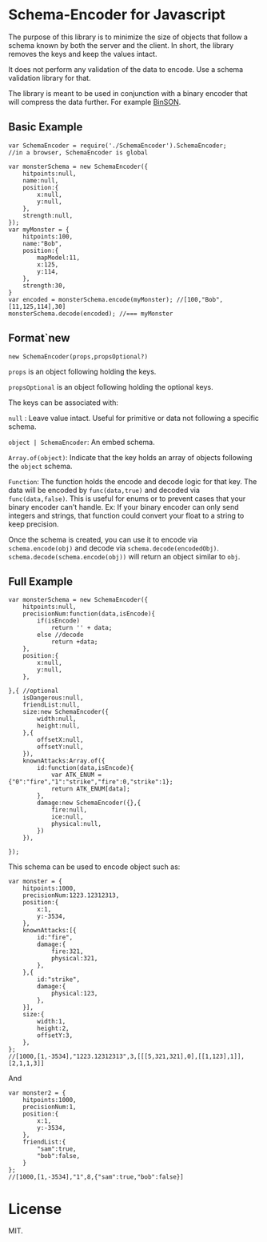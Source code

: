 Schema-Encoder for Javascript
==================================================

The purpose of this library is to minimize the size of objects that follow a schema known by both the server and the client. In short, the library removes the keys and keep the values intact. 

It does not perform any validation of the data to encode. Use a schema validation library for that.

The library is meant to be used in conjunction with a binary encoder that will compress the data further. For example [BinSON](https://github.com/rainingchain/BinSON).

## Basic Example

	var SchemaEncoder = require('./SchemaEncoder').SchemaEncoder;
	//in a browser, SchemaEncoder is global
	
	var monsterSchema = new SchemaEncoder({
		hitpoints:null,
		name:null,
		position:{
			x:null,
			y:null,
		},
		strength:null,
	});
	var myMonster = {
		hitpoints:100,
		name:"Bob",
		position:{
			mapModel:11,
			x:125,
			y:114,
		},
		strength:30,		
	}
	var encoded = monsterSchema.encode(myMonster); //[100,"Bob",[11,125,114],30]
	monsterSchema.decode(encoded); //=== myMonster
	
## Format`new

`new SchemaEncoder(props,propsOptional?)`

`props` is an object following holding the keys.

`propsOptional` is an object following holding the optional keys.

The keys can be associated with:

`null` : Leave value intact. Useful for primitive or data not following a specific schema.

`object | SchemaEncoder`: An embed schema. 

`Array.of(object)`: Indicate that the key holds an array of objects following the `object` schema.

`Function`: The function holds the encode and decode logic for that key. The data will be encoded by `func(data,true)` and decoded via `func(data,false)`. This is useful for enums or to prevent cases that your binary encoder can't handle. Ex: If your binary encoder can only send integers and strings, that function could convert your float to a string to keep precision.
	
Once the schema is created, you can use it to encode via `schema.encode(obj)` and decode via `schema.decode(encodedObj)`. `schema.decode(schema.encode(obj))` will return an object similar to `obj`.

	
## Full Example
	
	var monsterSchema = new SchemaEncoder({
		hitpoints:null,
		precisionNum:function(data,isEncode){
			if(isEncode)
				return '' + data;
			else //decode		
				return +data;
		},
		position:{
			x:null,
			y:null,
		},
		
	},{	//optional
		isDangerous:null,
		friendList:null,
		size:new SchemaEncoder({
			width:null,
			height:null,
		},{
			offsetX:null,
			offsetY:null,
		}),
		knownAttacks:Array.of({
			id:function(data,isEncode){
				var ATK_ENUM = {"0":"fire","1":"strike","fire":0,"strike":1};
				return ATK_ENUM[data];
			},
			damage:new SchemaEncoder({},{
				fire:null,
				ice:null,
				physical:null,
			})
		}),
	
	});
	
	
This schema can be used to encode object such as:

	var monster = {
		hitpoints:1000,
		precisionNum:1223.12312313,
		position:{
			x:1,
			y:-3534,
		},
		knownAttacks:[{
			id:"fire",
			damage:{
				fire:321,
				physical:321,
			},
		},{
			id:"strike",
			damage:{
				physical:123,
			},
		}],
		size:{
			width:1,
			height:2,
			offsetY:3,
		},
	};
	//[1000,[1,-3534],"1223.12312313",3,[[[5,321,321],0],[[1,123],1]],[2,1,1,3]]

And

	var monster2 = {
		hitpoints:1000,
		precisionNum:1,
		position:{
			x:1,
			y:-3534,
		},
		friendList:{
			"sam":true,
			"bob":false,
		}
	};	
	//[1000,[1,-3534],"1",8,{"sam":true,"bob":false}]

# License

MIT.

